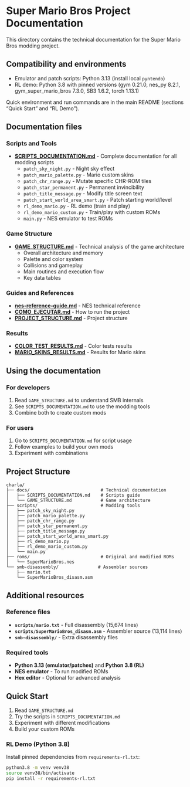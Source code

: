 # Super Mario Bros Project Documentation

This directory contains the technical documentation for the Super Mario Bros modding project.

## Compatibility and environments

- Emulator and patch scripts: Python 3.13 (install local `pyntendo`)
- RL demo: Python 3.8 with pinned versions (gym 0.21.0, nes_py 8.2.1, gym_super_mario_bros 7.3.0, SB3 1.6.2, torch 1.13.1)

Quick environment and run commands are in the main README (sections “Quick Start” and “RL Demo”).

## Documentation files

### Scripts and Tools
- **[SCRIPTS_DOCUMENTATION.md](SCRIPTS_DOCUMENTATION.md)** - Complete documentation for all modding scripts
  - `patch_sky_night.py` - Night sky effect
  - `patch_mario_palette.py` - Mario custom skins
  - `patch_chr_range.py` - Mutate specific CHR-ROM tiles
  - `patch_star_permanent.py` - Permanent invincibility
  - `patch_title_message.py` - Modify title screen text
  - `patch_start_world_area_smart.py` - Patch starting world/level
  - `rl_demo_mario.py` - RL demo (train and play)
  - `rl_demo_mario_custom.py` - Train/play with custom ROMs
  - `main.py` - NES emulator to test ROMs

### Game Structure
- **[GAME_STRUCTURE.md](GAME_STRUCTURE.md)** - Technical analysis of the game architecture
  - Overall architecture and memory
  - Palette and color system
  - Collisions and gameplay
  - Main routines and execution flow
  - Key data tables

### Guides and References
- **[nes-reference-guide.md](nes-reference-guide.md)** - NES technical reference
- **[COMO_EJECUTAR.md](COMO_EJECUTAR.md)** - How to run the project
- **[PROJECT_STRUCTURE.md](PROJECT_STRUCTURE.md)** - Project structure

### Results
- **[COLOR_TEST_RESULTS.md](COLOR_TEST_RESULTS.md)** - Color tests results
- **[MARIO_SKINS_RESULTS.md](MARIO_SKINS_RESULTS.md)** - Results for Mario skins

## Using the documentation

### For developers
1. Read `GAME_STRUCTURE.md` to understand SMB internals
2. See `SCRIPTS_DOCUMENTATION.md` to use the modding tools
3. Combine both to create custom mods

### For users
1. Go to `SCRIPTS_DOCUMENTATION.md` for script usage
2. Follow examples to build your own mods
3. Experiment with combinations

## Project Structure
```
charla/
├── docs/                           # Technical documentation
│   ├── SCRIPTS_DOCUMENTATION.md    # Scripts guide
│   └── GAME_STRUCTURE.md           # Game architecture
├── scripts/                        # Modding tools
│   ├── patch_sky_night.py
│   ├── patch_mario_palette.py
│   ├── patch_chr_range.py
│   ├── patch_star_permanent.py
│   ├── patch_title_message.py
│   ├── patch_start_world_area_smart.py
│   ├── rl_demo_mario.py
│   ├── rl_demo_mario_custom.py
│   └── main.py
├── roms/                           # Original and modified ROMs
│   └── SuperMarioBros.nes
└── smb-disassembly/               # Assembler sources
    ├── mario.txt
    └── SuperMarioBros_disasm.asm
```

## Additional resources

### Reference files
- **`scripts/mario.txt`** - Full disassembly (15,674 lines)
- **`scripts/SuperMarioBros_disasm.asm`** - Assembler source (13,114 lines)
- **`smb-disassembly/`** - Extra disassembly files

### Required tools
- **Python 3.13 (emulator/patches)** and **Python 3.8 (RL)**
- **NES emulator** - To run modified ROMs
- **Hex editor** - Optional for advanced analysis

## Quick Start

1. Read `GAME_STRUCTURE.md`
2. Try the scripts in `SCRIPTS_DOCUMENTATION.md`
3. Experiment with different modifications
4. Build your custom ROMs

### RL Demo (Python 3.8)
Install pinned dependencies from `requirements-rl.txt`:
```bash
python3.8 -m venv venv38
source venv38/bin/activate
pip install -r requirements-rl.txt
```
